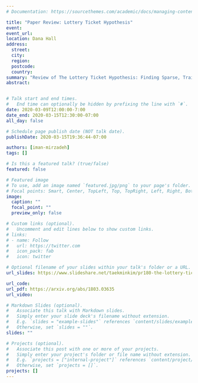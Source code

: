 ```yaml
---
# Documentation: https://sourcethemes.com/academic/docs/managing-content/

title: "Paper Review: Lottery Ticket Hypothesis"
event:
event_url:
location: Dana Hall
address:
  street:
  city:
  region:
  postcode:
  country:
summary: "Review of The Lottery Ticket Hypothesis: Finding Sparse, Trainable Neural Networks"
abstract:


# Talk start and end times.
#   End time can optionally be hidden by prefixing the line with `#`.
date: 2020-03-09T12:00:00-7:00
date_end: 2020-03-15T12:30:00-07:00
all_day: false

# Schedule page publish date (NOT talk date).
publishDate: 2020-03-15T19:36:44-07:00

authors: [iman-mirzadeh]
tags: []

# Is this a featured talk? (true/false)
featured: false

# Featured image
# To use, add an image named `featured.jpg/png` to your page's folder.
# Focal points: Smart, Center, TopLeft, Top, TopRight, Left, Right, BottomLeft, Bottom, BottomRight.
image:
  caption: ""
  focal_point: ""
  preview_only: false

# Custom links (optional).
#   Uncomment and edit lines below to show custom links.
# links:
# - name: Follow
#   url: https://twitter.com
#   icon_pack: fab
#   icon: twitter

# Optional filename of your slides within your talk's folder or a URL.
url_slides: https://www.slideshare.net/taekminkim/pr180-the-lottery-ticket-hypothesis-finding-sparse-trainable-neural-networ

url_code:
url_pdf: https://arxiv.org/abs/1803.03635
url_video:

# Markdown Slides (optional).
#   Associate this talk with Markdown slides.
#   Simply enter your slide deck's filename without extension.
#   E.g. `slides = "example-slides"` references `content/slides/example-slides.md`.
#   Otherwise, set `slides = ""`.
slides: ""

# Projects (optional).
#   Associate this post with one or more of your projects.
#   Simply enter your project's folder or file name without extension.
#   E.g. `projects = ["internal-project"]` references `content/project/deep-learning/index.md`.
#   Otherwise, set `projects = []`.
projects: []
---
```

